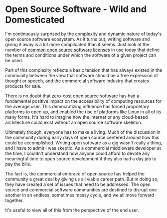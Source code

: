 # Open Source Software - Wild and Domesticated
I'm continuously surprised by the complexity and dynamic nature of
today's open source software ecosystem.  As it turns out, writing software
and giving it away is a lot more complicated than it seems.  Just look at
the number of [common open source software licenses](https://opensource.org/licenses/alphabetical) in use today that define the terms and conditions under which
the software of a given project can be used.

Part of this complexity reflects a basic tension that has always existed
in the community between the view that software should be a free expression
of thought or speech, and the commercial software industry that creates
products for sale.

There is no doubt that zero-cost open source software has had a fundamental
positive impact on the accessibility of computing resources for the average
user.  This democratizing influence has forced proprietary platforms to open
up, and enabled the rise of platforms like Linux in all of its many forms.
It's hard to imagine how the internet or any cloud-based architecture could
exist without an open source software skeleton.

Ultimately though, everyone has to make a living.  Much of the discussion in 
the community during early days of open source centered around how this could
be accomplished.  Writing open software as a gig wasn't really a thing, and I have
to admit I was skeptic.  As a commercial middleware developer at the time, I
couldn't understand how anyone could afford to devote any meaningful time 
to open source development if they also had a day job to pay the bills.  

The fact is, the commercial embrace of open source has helped the community
a great deal by giving us all viable career path.  But in doing so, they have
created a set of issues that need to be addressed.  The open source and
commercial software communities are destined to disrupt one another in an
endless, sometimes messy cycle, and we all move forward together.

It's useful to view all of this from the perspective of the end user.